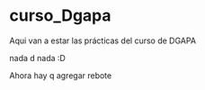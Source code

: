 # curso_Dgapa

Aqui van a estar las prácticas del curso de DGAPA

nada d nada :D

Ahora hay q agregar rebote
